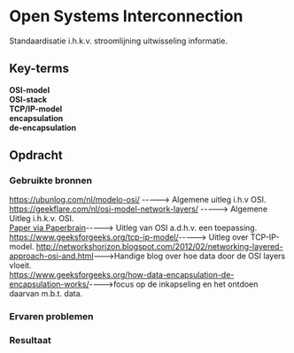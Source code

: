 # Open Systems Interconnection  
Standaardisatie i.h.k.v. stroomlijning uitwisseling informatie. 

## Key-terms
**OSI-model**  
**OSI-stack**   
**TCP/IP-model**  
**encapsulation**  
**de-encapsulation**  



## Opdracht
### Gebruikte bronnen
<https://ubunlog.com/nl/modelo-osi/>   -----> Algemene uitleg i.h.v OSI.  
 <https://geekflare.com/nl/osi-model-network-layers/>  -----> Algemene Uitleg i.h.k.v. OSI.  
 [Paper via Paperbrain](./01_Paper_OSI.pdf)-----> Uitleg van OSI a.d.h.v. een  toepassing.  
<https://www.geeksforgeeks.org/tcp-ip-model/>-----> Uitleg over TCP-IP-model.
<http://networkshorizon.blogspot.com/2012/02/networking-layered-approach-osi-and.html>--->Handige blog over hoe data door de OSI layers vloeit.  
<https://www.geeksforgeeks.org/how-data-encapsulation-de-encapsulation-works/>---->focus op de inkapseling en het ontdoen daarvan m.b.t. data. 
### Ervaren problemen


### Resultaat

